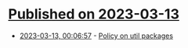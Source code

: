 # [Published on 2023-03-13](index.md)

* [2023-03-13, 00:06:57](https://lobste.rs/s/czi8ku/policy_on_util_packages) - [Policy on util packages](https://brandur.org/fragments/policy-on-util-packages)
